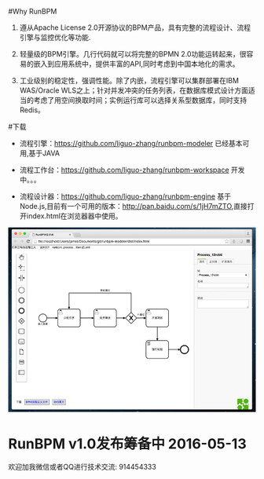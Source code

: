 
#Why RunBPM

1. 遵从Apache License 2.0开源协议的BPM产品，具有完整的流程设计、流程引擎与监控优化等功能.

2. 轻量级的BPM引擎。几行代码就可以将完整的BPMN 2.0功能运转起来，很容易的嵌入到应用系统中，提供丰富的API,同时考虑到中国本地化的需求。

3. 工业级别的稳定性，强调性能。除了内嵌，流程引擎可以集群部署在IBM WAS/Oracle WLS之上；针对并发冲突的任务列表，在数据库模式设计方面适当的考虑了用空间换取时间；实例运行库可以选择关系型数据库，同时支持Redis。

#下载

  
* 流程引擎：<https://github.com/liguo-zhang/runbpm-modeler>
  已经基本可用,基于JAVA

* 流程工作台：<https://github.com/liguo-zhang/runbpm-workspace>
  开发中。。。

* 流程设计器：<https://github.com/liguo-zhang/runbpm-engine> 基于Node.js,目前有一个可用的版本：<http://pan.baidu.com/s/1jH7mZTO>,直接打开index.html在浏览器器中使用。
  
![sreenshot](https://raw.githubusercontent.com/liguo-zhang/runbpm-modeler/master/docs/screenshot.png)

# RunBPM v1.0发布筹备中 2016-05-13

欢迎加我微信或者QQ进行技术交流: 914454333


